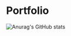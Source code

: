# Portfolio
![Anurag's GitHub stats](https://dc-kuji.vercel.app/api?username=KazuakiKuji&count_private=true)
